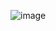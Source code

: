 ![image](https://github.com/vovakuz20001/myApp/assets/98203476/98aca826-99f3-4911-8a18-79b732b53784)


